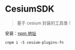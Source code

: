<!--
 * @Author:
 * @Date: 2023-03-21 16:16:21
 * @LastEditTime: 2023-05-05 18:04:24
 * @LastEditors: Please set LastEditors
 * @Description:
-->

# CesiumSDK

> 基于 cesium 封装的工具类！

安装：[npm 地址](https://www.npmjs.com/package/cesium-plugins-fn)

```base
cnpm i -S cesium-plugins-fn
```


